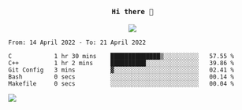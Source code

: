 <h4 align="center"><samp> Hi there 👋  </samp></h4>

<p align="center">
  
  <a href="https://github.com/bznick98">
    <img align="center" src="https://github-readme-stats.vercel.app/api?username=bznick98&hide=issues,prs&show_icons=true&theme=gruvbox" />
  </a>
  
  <!--START_SECTION:waka-->

```text
From: 14 April 2022 - To: 21 April 2022

C            1 hr 30 mins    ██████████████▒░░░░░░░░░░   57.55 %
C++          1 hr 2 mins     ██████████░░░░░░░░░░░░░░░   39.86 %
Git Config   3 mins          ▓░░░░░░░░░░░░░░░░░░░░░░░░   02.41 %
Bash         0 secs          ░░░░░░░░░░░░░░░░░░░░░░░░░   00.14 %
Makefile     0 secs          ░░░░░░░░░░░░░░░░░░░░░░░░░   00.04 %
```

<!--END_SECTION:waka-->
  
 
</p>

![](https://visitor-badge.glitch.me/badge?page_id=bznick98.bznick98)
